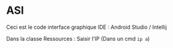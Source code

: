 # ASI

Ceci est le code interface graphique IDE : Android Studio / Intellij

Dans la classe Ressources : Saisir l'IP (Dans un cmd `ip a`)
